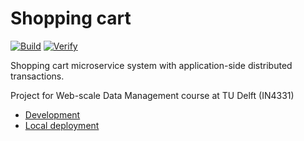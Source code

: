 # Shopping cart

[![Build](https://github.com/wdm2022/shopping-cart/actions/workflows/build.yml/badge.svg)](https://github.com/wdm2022/shopping-cart/actions/workflows/build.yml)
[![Verify](https://github.com/wdm2022/shopping-cart/actions/workflows/verify.yml/badge.svg)](https://github.com/wdm2022/shopping-cart/actions/workflows/verify.yml)

Shopping cart microservice system with application-side distributed transactions.

Project for Web-scale Data Management course at TU Delft (IN4331)

* [Development](dev/README.md)
* [Local deployment](dev/README.md)
